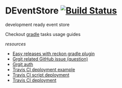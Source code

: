 # DEventStore [![Build Status](https://travis-ci.org/daggerok/deventstore.svg?branch=master)](https://travis-ci.org/daggerok/deventstore)
development ready event store

<!--

# java-persistence
Aka akka-persistence (:

```java
class PersistentCounter<C extends Command, E extends Event> {
    public void handle(C cmd) {
        Mono<E> evt = handle(cmd);
        persist(evt, this::onEvent);
    }

    public E handle(C cmd) {
        failAlwaysAsNotSupportedCommand();
        return Mono.error("unknown command");
    }

    public Mono<E> handle(MyFirstCommand cmd) {
        validateTo(cmd);
        return new MyFirstEvent(cmd.getId(), cmd.getValue());
    }

    public CompletableFuture<Void> onEvent(MyFirstEvent evt) {
        
    }
}
```

-->

<!-- main contend -->

Checkout [gradle] tasks usage guides

_resources_

* [Easy releases with reckon gradle plugin]
* [Grgit related GitHub issue (question)]
* [Grgit auth]
* [Travis CI deployment example]
* [Travis CI script deployment]
* [Travis CI deployment]

<!-- refs -->

[gradle]: gradle
[Easy releases with reckon gradle plugin]: https://github.com/ajoberstar/reckon/blob/master/docs/index.md
[Grgit related GitHub issue (question)]: https://github.com/ajoberstar/reckon/issues/123
[Grgit auth]: http://ajoberstar.org/grgit/grgit-authentication.html
[Travis CI deployment example]: https://github.com/daggerok/streaming-file-server/blob/master/.travis.yml#L240
[Travis CI script deployment]: https://docs.travis-ci.com/user/deployment/script/
[Travis CI deployment]: https://docs.travis-ci.com/user/deployment
